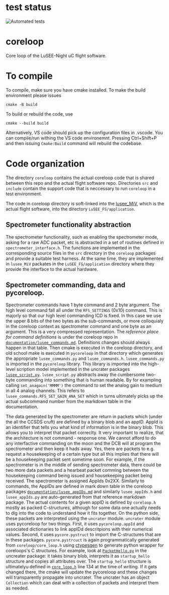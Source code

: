 # test status

![Automated tests](https://github.com/anigmetov/coreloop/actions/workflows/uncrater_tests.yml/badge.svg?branch=automate_uncrater)

# coreloop
Core loop of the LuSEE-Night uC flight software.

# To compile

To compile, make sure you have cmake installed. To make the build environment
please issues

```
cmake -B build
```

To build or rebuild the code, use

```
cmake --build build
```

Alternatively, VS code should pick up the configuration files in .vscode. You can compile/run withing the VS code environemnt.
Pressing Ctrl+Shift+P and then issuing `Cmake:Build` command will rebuild the codebase.


# Code organization

The directory `coreloop` contains the actual coreloop code that is shared between this repo and the actual flight software repo. Directories `src` and `include` contain the support code that is neccessary to run `coreloop` in a test environment.

The code in coreloop directory is soft-linked into the [lusee_MiV](https://github.com/lusee-night/lusee_MiV), which is the actual flight software, into the directory `LuSEE_FS/application`.  

## Spectrometer functionality abstraction

The spectrometer functionality, such as enabling the spectrometer mode, asking for a raw ADC packet, etc is abstracted in a set of routines defined in `spectrometer_interface.h`. The functions are implemented in the corresponding source files in the `src` directory in the `coreloop` packages and provide a suitable test harness. At the same time, they are implemented in `lusee_MiV` packates in the `LuSEE_FS/application` directory where they provide the interface to the actual hardware.

## Spectrometer commanding, data and pycoreloop.

Spectrometer commands have 1 byte command and 2 byte argument. The high level command fall all under the `RFS_SETTINGS` (0x10) command. This is majorly so that our high level commanding ICD is fixed.
In this case we use the upper 8 bits of the two bytes as the sub-commands, or more colloquialy in the coreloop context as spectrometer command and one byte as an argument. This is a very compressed representation. The *reference place for command definitions* is under the coreloop repo in [`documentation/lusee_commands.md`](documentation/lusee_commands.md). Definitions changes should always happen in that table. Then cmake is executed in the coreloop directory, and old school make is executed in `pycoreloop` in that directory which generates the appropriate `lusee_commands.py` and `lusee_commands.h`. `lusee_commands.py` is imported in the `pycoreloop` library. This library is imported into the high-level scription model implemented in the uncrater packages [`lusee_script.py`](https://github.com/lusee-night/uncrater/blob/main/scripter/lusee_script.py). `lusee_script.py` abstracts away the cumbersome two-byte commanding into something that is human readable. By for exampling calling `set_anagain('MMMM')` the command to set the analog gain to medium in all 4 analog channels. This refers to `lusee_commands.RFS_SET_GAIN_ANA_SET` which in turns ultimately picks up the actual subcommand number from the markdown table in the documentation. 

The data generated by the spectrometer are return in packets which (under the all the CCSDS cruft) are defined by a binary blob and an appID. AppId is an identifier that tells you what kind of information is in the binary blob. This allows you to interpret that packet correclty. It very important to realize, that the architecture is not command - response one. We cannot afford to do any interfactive commanding on the moon and the DCB will at program the spectrometer and then keep it hads away.  Yes, there are packets to e.g. request a housekeeping of a certain type but all this implies that there will be a housekeeping packet sent sometime soon. For example, if the spectrometer is in the middle of sending spectrometer data, there could be two more data packets and a hearbeat packet comming between the housekeeping command being issued and housekeeping packet being received. The spectrometer is assigned AppIds 0x2XX. Similarly to commands, the AppIDs are defined in mark down table in the coreloop packages [`documentation/lusee_appIDs.md`](documentation/lusee_appIds.md) and similarly `lusee_appIds.h` and `lusee_appIds.py` are auto-generated from that reference markdown package. The actual contents for a given appID is defined by `coreloop.h` mostly as packed C-structures, although for some data one actually needs to dig into the code to understand how it fits together. On the python side, these packets are interpreted using the `uncrater` module. `uncrater` module uses pycoreloop for two things. First, it uses `pycoreloop.appId` and associated dictionaries to link appIDd descritpions with their numerical values. Second, it uses `pycore.pystruct` to import the C-structures that are in these packages. `pycore.pystrcuct` is again programmatically generated from `coreloop/core_loop.h` using [ctypesgen](https://github.com/ctypesgen/ctypesgen) to generate python wrapper for coreloops's C structures. For example, look at [`PacketHello.py`](https://github.com/lusee-night/uncrater/blob/main/uncrater/Packet_Hello.py) in the uncreater package: it takes binary blob, interprets it as `startup_hello` structure and copies all attributes over. The `startup_hello` structure is ultimatelyu defined in [`core_loop.h`](https://github.com/lusee-night/coreloop/blob/devel-2/coreloop/core_loop.h) line 134 at the time of writing. If it gets changed there, the cmake will update the pycoreloop and these changes will transparently propagate into uncrater. The uncrater has an object `Collection` which can deal with a collection of packets and interpret them as needed.







